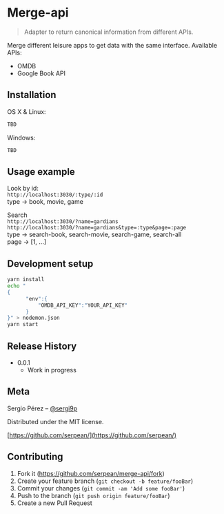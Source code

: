 # Merge-api
> Adapter to return canonical information from different APIs.

Merge different leisure apps to get data with the same interface.  Available APIs:
- OMDB
- Google Book API

## Installation

OS X & Linux:

```sh
TBD
```

Windows:

```sh
TBD
```

## Usage example

Look by id:\
`http://localhost:3030/:type/:id`\
type → book, movie, game

Search \
`http://localhost:3030/?name=gardians`\
`http://localhost:3030/?name=gardians&type=:type&page=:page`\
type → search-book, search-movie, search-game, search-all \
page → [1, ...]


## Development setup

```sh
yarn install
echo "
{
      "env":{
          "OMDB_API_KEY":"YOUR_API_KEY"
      }
}" > nodemon.json
yarn start
```

## Release History

* 0.0.1
    * Work in progress

## Meta

Sergio Pérez – [@sergi9p](https://twitter.com/sergi9p)

Distributed under the MIT license.

[https://github.com/serpean/](https://github.com/serpean/)

## Contributing

1. Fork it (<https://github.com/serpean/merge-api/fork>)
2. Create your feature branch (`git checkout -b feature/fooBar`)
3. Commit your changes (`git commit -am 'Add some fooBar'`)
4. Push to the branch (`git push origin feature/fooBar`)
5. Create a new Pull Request

